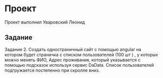 # Проект 

Проект выполнил Уваровский Леонид 

## Задание

Задание 2.
Создать одностраничный сайт c помощью angular на котором будет
страничка с списком пользователей (100 шт ) , у которых можно менять ФИО, Адрес проживания, который указывается с помощью подсказок используя сервис DaData. Список пользователей подгружается постепенно при скролле вниз.

